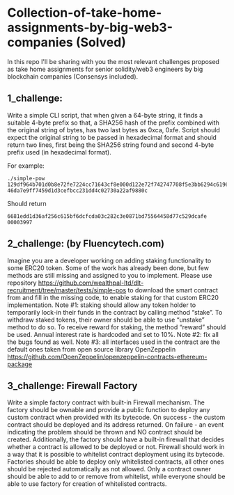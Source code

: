 # Collection-of-take-home-assignments-by-big-web3-companies (Solved)

In this repo I'll be sharing with you the most relevant challenges proposed as take home assignments for senior solidity/web3 engineers  by  big blockchain companies (Consensys included).


## 1_challenge: 

Write a simple CLI script, that when given a 64-byte string, it finds a suitable 4-byte prefix so that, a
SHA256 hash of the prefix combined with the original string of bytes, has two last bytes as 0xca, 0xfe.
Script should expect the original string to be passed in hexadecimal format and should return two lines,
first being the SHA256 string found and second 4-byte prefix used (in hexadecimal format).

For example:
````
./simple-pow
129df964b701d0b8e72fe7224cc71643cf8e000d122e72f742747708f5e3bb6294c619604e52dcd8f54
46da7e9ff7459d1d3cefbcc231dd4c02730a22af9880c
````
Should return
````
6681edd1d36af256c615bf6dcfcda03c282c3e0871bd75564458d77c529dcafe
00003997
````

## 2_challenge: (by Fluencytech.com)

Imagine you are a developer working on adding staking functionality to some ERC20 token. Some of
the work has already been done, but few methods are still missing and assigned to you to implement.
Please use repository https://github.com/wealthpal-ltd/dlt-recruitment/tree/master/tests/simple-pos
to download the smart contract from and fill in the missing code, to enable staking for that custom
ERC20 implementation.
Note #1: staking should allow any token holder to temporarily lock-in their funds in the contract by
calling method “stake”. To withdraw staked tokens, their owner should be able to use “unstake” method
to do so. To receive reward for staking, the method “reward” should be used. Annual interest rate is
hardcoded and set to 10%.
Note #2: fix all the bugs found as well.
Note #3: all interfaces used in the contract are the default ones taken from open source library
OpenZeppelin https://github.com/OpenZeppelin/openzeppelin-contracts-ethereum-package

## 3_challenge: Firewall Factory

Write a simple factory contract with built-in Firewall mechanism.
The factory should be ownable and provide a public function to deploy any custom contract when
provided with its bytecode.
On success - the custom contract should be deployed and its address returned.
On failure - an event indicating the problem should be thrown and NO contract should be created.
Additionally, the factory should have a built-in firewall that decides whether a contract is allowed to be
deployed or not. Firewall should work in a way that it is possible to whitelist contract deployment using
its bytecode. Factories should be able to deploy only whitelisted contracts, all other ones should be
rejected automatically as not allowed. Only a contract owner should be able to add to or remove from
whitelist, while everyone should be able to use factory for creation of whitelisted contracts.
